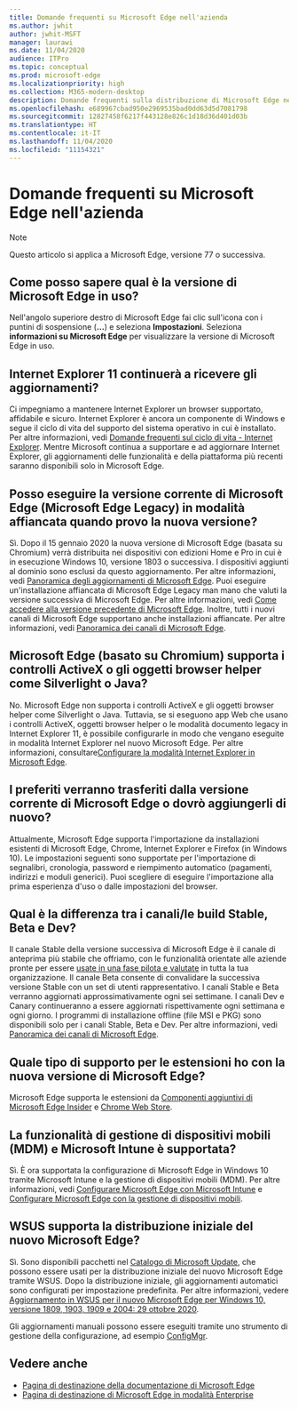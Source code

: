 ```yaml
---
title: Domande frequenti su Microsoft Edge nell'azienda
ms.author: jwhit
author: jwhit-MSFT
manager: laurawi
ms.date: 11/04/2020
audience: ITPro
ms.topic: conceptual
ms.prod: microsoft-edge
ms.localizationpriority: high
ms.collection: M365-modern-desktop
description: Domande frequenti sulla distribuzione di Microsoft Edge nell'azienda
ms.openlocfilehash: e689967cbad950e2969535bad0dd63d5d7081798
ms.sourcegitcommit: 12827458f6217f443128e826c1d18d36d401d03b
ms.translationtype: HT
ms.contentlocale: it-IT
ms.lasthandoff: 11/04/2020
ms.locfileid: "11154321"
---
```

# Domande frequenti su Microsoft Edge nell'azienda

> [!NOTE]
> Questo articolo si applica a Microsoft Edge, versione 77 o successiva.

## Come posso sapere qual è la versione di Microsoft Edge in uso?

Nell'angolo superiore destro di Microsoft Edge fai clic sull'icona con i puntini di sospensione (**…**) e seleziona **Impostazioni**. Seleziona **informazioni su Microsoft Edge** per visualizzare la versione di Microsoft Edge in uso.

## Internet Explorer 11 continuerà a ricevere gli aggiornamenti?

Ci impegniamo a mantenere Internet Explorer un browser supportato, affidabile e sicuro. Internet Explorer è ancora un componente di Windows e segue il ciclo di vita del supporto del sistema operativo in cui è installato. Per altre informazioni, vedi [Domande frequenti sul ciclo di vita - Internet Explorer](https://support.microsoft.com/help/17454/). Mentre Microsoft continua a supportare e ad aggiornare Internet Explorer, gli aggiornamenti delle funzionalità e della piattaforma più recenti saranno disponibili solo in Microsoft Edge.

## Posso eseguire la versione corrente di Microsoft Edge (Microsoft Edge Legacy) in modalità affiancata quando provo la nuova versione?

Sì. Dopo il 15 gennaio 2020 la nuova versione di Microsoft Edge (basata su Chromium) verrà distribuita nei dispositivi con edizioni Home e Pro in cui è in esecuzione Windows 10, versione 1803 o successiva. I dispositivi aggiunti al dominio sono esclusi da questo aggiornamento. Per altre informazioni, vedi [Panoramica degli aggiornamenti di Microsoft Edge](https://docs.microsoft.com/deployedge/microsoft-edge-blocker-toolkit#overview). Puoi eseguire un'installazione affiancata di Microsoft Edge Legacy man mano che valuti la versione successiva di Microsoft Edge. Per altre informazioni, vedi [Come accedere alla versione precedente di Microsoft Edge](https://docs.microsoft.com/deployedge/microsoft-edge-sysupdate-access-old-edge). Inoltre, tutti i nuovi canali di Microsoft Edge supportano anche installazioni affiancate. Per altre informazioni, vedi [Panoramica dei canali di Microsoft Edge](https://docs.microsoft.com/deployedge/microsoft-edge-channels).

## Microsoft Edge (basato su Chromium) supporta i controlli ActiveX o gli oggetti browser helper come Silverlight o Java?

No. Microsoft Edge non supporta i controlli ActiveX e gli oggetti browser helper come Silverlight o Java. Tuttavia, se si eseguono app Web che usano i controlli ActiveX, oggetti browser helper o le modalità documento legacy in Internet Explorer 11, è possibile configurarle in modo che vengano eseguite in modalità Internet Explorer nel nuovo Microsoft Edge. Per altre informazioni, consultare[Configurare la modalità Internet Explorer in Microsoft Edge](https://docs.microsoft.com/DeployEdge/edge-ie-mode).

## I preferiti verranno trasferiti dalla versione corrente di Microsoft Edge o dovrò aggiungerli di nuovo?

Attualmente, Microsoft Edge supporta l'importazione da installazioni esistenti di Microsoft Edge, Chrome, Internet Explorer e Firefox (in Windows 10). Le impostazioni seguenti sono supportate per l'importazione di segnalibri, cronologia, password e riempimento automatico (pagamenti, indirizzi e moduli generici). Puoi scegliere di eseguire l'importazione alla prima esperienza d'uso o dalle impostazioni del browser.  

## Qual è la differenza tra i canali/le build Stable, Beta e Dev?

Il canale Stable della versione successiva di Microsoft Edge è il canale di anteprima più stabile che offriamo, con le funzionalità orientate alle aziende pronte per essere [usate in una fase pilota e valutate](https://aka.ms/EdgeEnterprise) in tutta la tua organizzazione. Il canale Beta consente di convalidare la successiva versione Stable con un set di utenti rappresentativo. I canali Stable e Beta verranno aggiornati approssimativamente ogni sei settimane. I canali Dev e Canary continueranno a essere aggiornati rispettivamente ogni settimana e ogni giorno. I programmi di installazione offline (file MSI e PKG) sono disponibili solo per i canali Stable, Beta e Dev. Per altre informazioni, vedi [Panoramica dei canali di Microsoft Edge](https://docs.microsoft.com/deployedge/microsoft-edge-channels).

## Quale tipo di supporto per le estensioni ho con la nuova versione di Microsoft Edge?

Microsoft Edge supporta le estensioni da [Componenti aggiuntivi di Microsoft Edge Insider](https://go.microsoft.com/fwlink/?linkid=2081222) e [Chrome Web Store](https://go.microsoft.com/fwlink/?linkid=2072338).

## La funzionalità di gestione di dispositivi mobili (MDM) e Microsoft Intune è supportata?

Sì. È ora supportata la configurazione di Microsoft Edge in Windows 10 tramite Microsoft Intune e la gestione di dispositivi mobili (MDM). Per altre informazioni, vedi [Configurare Microsoft Edge con Microsoft Intune](configure-edge-with-intune.md) e [Configurare Microsoft Edge con la gestione di dispositivi mobili](configure-edge-with-mdm.md).

## WSUS supporta la distribuzione iniziale del nuovo Microsoft Edge?

Sì. Sono disponibili pacchetti nel [Catalogo di Microsoft Update](https://www.catalog.update.microsoft.com/Search.aspx?q=the%20new%20microsoft%20edge%20for%20windows), che possono essere usati per la distribuzione iniziale del nuovo Microsoft Edge tramite WSUS. Dopo la distribuzione iniziale, gli aggiornamenti automatici sono configurati per impostazione predefinita. Per altre informazioni, vedere [Aggiornamento in WSUS per il nuovo Microsoft Edge per Windows 10, versione 1809, 1903, 1909 e 2004: 29 ottobre 2020](https://support.microsoft.com/help/4584642/update-in-wsus-for-the-new-microsoft-edge).

Gli aggiornamenti manuali possono essere eseguiti tramite uno strumento di gestione della configurazione, ad esempio [ConfigMgr](https://docs.microsoft.com/configmgr/apps/deploy-use/deploy-edge?toc=https://docs.microsoft.com/DeployEdge/toc.json&bc=https://docs.microsoft.com/DeployEdge/breadcrumb/toc.json).

## Vedere anche

- [Pagina di destinazione della documentazione di Microsoft Edge](https://docs.microsoft.com/DeployEdge/)
- [Pagina di destinazione di Microsoft Edge in modalità Enterprise](https://aka.ms/EdgeEnterprise)
